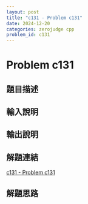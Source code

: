 ```yaml
---
layout: post
title: "c131 - Problem c131"
date: 2024-12-20
categories: zerojudge cpp
problem_id: c131
---
```


# Problem c131

## 題目描述



## 輸入說明



## 輸出說明



## 解題連結

[c131 - Problem c131](https://zerojudge.tw/ShowProblem?problemid=c131)

## 解題思路

